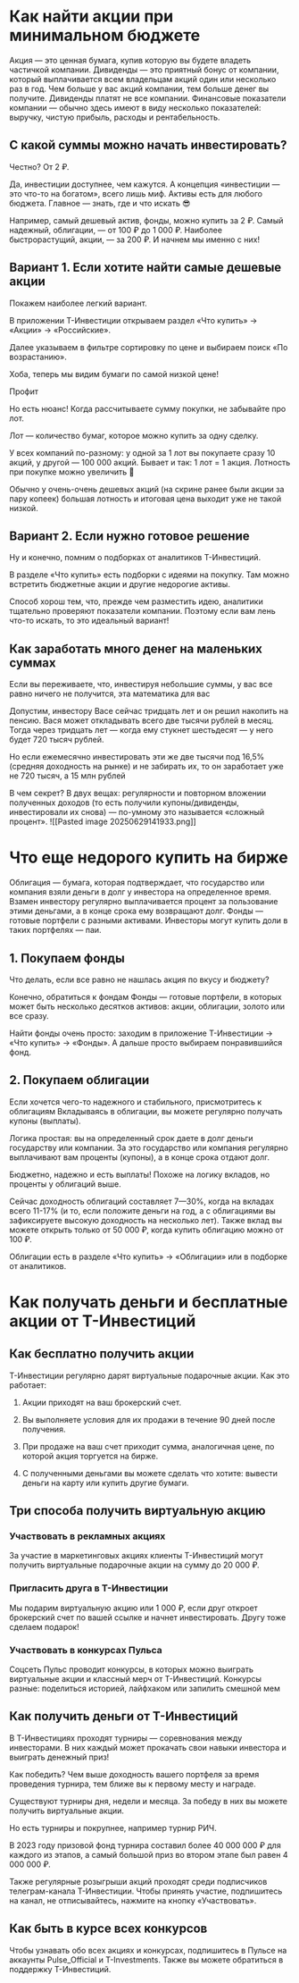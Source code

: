 # Как найти акции при минимальном бюджете
Акция — это ценная бумага, купив которую вы будете владеть частичкой компании.
Дивиденды — это приятный бонус от компании, который выплачивается всем владельцам акций один или несколько раз в год. Чем больше у вас акций компании, тем больше денег вы получите. Дивиденды платят не все компании.
Финансовые показатели компании — обычно здесь имеют в виду несколько показателей: выручку, чистую прибыль, расходы и рентабельность.

## С какой суммы можно начать инвестировать?
Честно? От 2 ₽.

Да, инвестиции доступнее, чем кажутся. А концепция «инвестиции — это что-то на богатом», всего лишь миф. Активы есть для любого бюджета. Главное — знать, где и что искать 😎

Например, самый дешевый актив, фонды, можно купить за 2 ₽. Самый надежный, облигации, — от 100 ₽ до 1 000 ₽. Наиболее быстрорастущий, акции, — за 200 ₽. И начнем мы именно с них!

## Вариант 1. Если хотите найти самые дешевые акции

Покажем наиболее легкий вариант.

В приложении Т-Инвестиции открываем раздел «Что купить» → «Акции» → «Российские».

Далее указываем в фильтре сортировку по цене и выбираем поиск «По возрастанию».

Хоба, теперь мы видим бумаги по самой низкой цене!

Профит

Но есть нюанс! Когда рассчитываете сумму покупки, не забывайте про лот.

Лот — количество бумаг, которое можно купить за одну сделку.

У всех компаний по-разному: у одной за 1 лот вы покупаете сразу 10 акций, у другой — 100 000 акций. Бывает и так: 1 лот = 1 акция. Лотность при покупке можно увеличить 🙂

Обычно у очень-очень дешевых акций (на скрине ранее были акции за пару копеек) большая лотность и итоговая цена выходит уже не такой низкой.

## Вариант 2. Если нужно готовое решение

Ну и конечно, помним о подборках от аналитиков Т-Инвестиций.

В разделе «Что купить» есть подборки с идеями на покупку. Там можно встретить бюджетные акции и другие недорогие активы.

Способ хорош тем, что, прежде чем разместить идею, аналитики тщательно проверяют показатели компании. Поэтому если вам лень что-то искать, то это идеальный вариант!
## Как заработать много денег на маленьких суммах
Если вы переживаете, что, инвестируя небольшие суммы, у вас все равно ничего не получится, эта математика для вас

Допустим, инвестору Васе сейчас тридцать лет и он решил накопить на пенсию. Вася может откладывать всего две тысячи рублей в месяц. Тогда через тридцать лет — когда ему стукнет шестьдесят — у него будет 720 тысяч рублей.

Но если ежемесячно инвестировать эти же две тысячи под 16,5% (средняя доходность на рынке) и не забирать их, то он заработает уже не 720 тысяч, а 15 млн рублей

В чем секрет? В двух вещах: регулярности и повторном вложении полученных доходов (то есть получили купоны/дивиденды, инвестировали их снова) — по-умному это называется «сложный процент».
![[Pasted image 20250629141933.png]]

# Что еще недорого купить на бирже
Облигация — бумага, которая подтверждает, что государство или компания взяли деньги в долг у инвестора на определенное время. Взамен инвестору регулярно выплачивается процент за пользование этими деньгами, а в конце срока ему возвращают долг.
Фонды — готовые портфели с разными активами. Инвесторы могут купить доли в таких портфелях — паи.

## 1. Покупаем фонды
Что делать, если все равно не нашлась акция по вкусу и бюджету?

Конечно, обратиться к фондам
Фонды — готовые портфели, в которых может быть несколько десятков активов: акции, облигации, золото или все сразу.

Найти фонды очень просто: заходим в приложение Т-Инвестиции → «Что купить» → «Фонды». А дальше просто выбираем понравившийся фонд.

## 2. Покупаем облигации
Если хочется чего-то надежного и стабильного, присмотритесь к облигациям
Вкладываясь в облигации, вы можете регулярно получать купоны (выплаты).

Логика простая: вы на определенный срок даете в долг деньги государству или компании. За это государство или компания регулярно выплачивают вам проценты (купоны), а в конце срока отдают долг.

Бюджетно, надежно и есть выплаты! Похоже на логику вкладов, но проценты у облигаций выше.

Сейчас доходность облигаций составляет 7—30%, когда на вкладах всего 11-17% (и то, если положите деньги на год, а с облигациями вы зафиксируете высокую доходность на несколько лет). Также вклад вы можете открыть только от 50 000 ₽, когда купить облигацию можно от 100 ₽.

Облигации есть в разделе «Что купить» → «Облигации» или в подборке от аналитиков.

# Как получать деньги и бесплатные акции от Т-Инвестиций
## Как бесплатно получить акции
Т-Инвестиции регулярно дарят виртуальные подарочные акции. Как это работает:

1. Акции приходят на ваш брокерский счет.

2. Вы выполняете условия для их продажи в течение 90 дней после получения.

3. При продаже на ваш счет приходит сумма, аналогичная цене, по которой акция торгуется на бирже.

4. С полученными деньгами вы можете сделать что хотите: вывести деньги на карту или купить другие бумаги.

## Три способа получить виртуальную акцию
### Участвовать в рекламных акциях

За участие в маркетинговых акциях клиенты Т-Инвестиций могут получить виртуальные подарочные акции на сумму до 20 000 ₽.

### Пригласить друга в Т-Инвестиции
Мы подарим виртуальную акцию или 1 000 ₽, если друг откроет брокерский счет по вашей ссылке и начнет инвестировать. Другу тоже сделаем подарок!

### Участвовать в конкурсах Пульса

Соцсеть Пульс проводит конкурсы, в которых можно выиграть виртуальные акции и классный мерч от Т-Инвестиций. Конкурсы разные: поделиться историей, лайфхаком или запилить смешной мем

## Как получить деньги от Т-Инвестиций
В Т-Инвестициях проходят турниры — соревнования между инвесторами. В них каждый может прокачать свои навыки инвестора и выиграть денежный приз!

Как победить? Чем выше доходность вашего портфеля за время проведения турнира, тем ближе вы к первому месту и награде.

Существуют турниры дня, недели и месяца. За победу в них вы можете получить виртуальные акции.

Но есть турниры и покрупнее, например турнир РИЧ.

В 2023 году призовой фонд турнира составил более 40 000 000 ₽ для каждого из этапов, а самый большой приз во втором этапе был равен 4 000 000 ₽.

Также регулярные розыгрыши акций проходят среди подписчиков телеграм-канала Т-Инвестиции. Чтобы принять участие, подпишитесь на канал, не отписывайтесь, нажмите на кнопку «Участвовать».

## Как быть в курсе всех конкурсов
Чтобы узнавать обо всех акциях и конкурсах, подпишитесь в Пульсе на аккаунты Pulse_Official и T-Investments. Также вы можете обратиться в поддержку Т-Инвестиций.